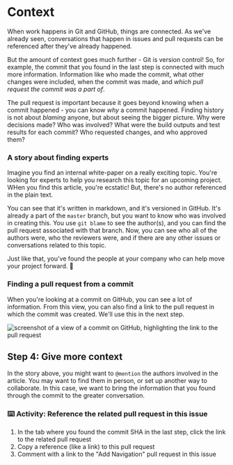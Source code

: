 # Context

When work happens in Git and GitHub, things are connected. As we've already seen, conversations that happen in issues and pull requests can be referenced after they've already happened.

But the amount of context goes much further - Git is version control! So, for example, the commit that you found in the last step is connected with much more information. Information like who made the commit, what other changes were included, when the commit was made, and *which pull request the commit was a part of*.

The pull request is important because it goes beyond knowing when a commit happened - you can know _why_ a commit happened. Finding history is not about _blaming_ anyone, but about seeing the bigger picture. Why were decisions made? Who was involved? What were the build outputs and test results for each commit? Who requested changes, and who approved them?

### A story about finding experts

Imagine you find an internal white-paper on a really exciting topic. You're looking for experts to help you research this topic for an upcoming project. WHen you find this article, you're ecstatic! But, there's no author referenced in the plain text.

You can see that it's written in markdown, and it's versioned in GitHub. It's already a part of the `master` branch, but you want to know who was involved in creating this. You use `git blame` to see the author(s), and you can find the pull request associated with that branch. Now, you can see who all of the authors were, who the reviewers were, and if there are any other issues or conversations related to this topic.

Just like that, you've found the people at your company who can help move your project forward. :tada:

### Finding a pull request from a commit

When you're looking at a commit on GitHub, you can see a lot of information. From this view, you can also find a link to the pull request in which the commit was created. We'll use this in the next step.

![screenshot of a view of a commit on GitHub, highlighting the link to the pull request](/images/pr-link.png)

## Step 4: Give more context

In the story above, you might want to `@mention` the authors involved in the article. You may want to find them in person, or set up another way to collaborate. In this case, we want to bring the information that you found through the commit to the greater conversation.

### :keyboard: Activity: Reference the related pull request in this issue

1. In the tab where you found the commit SHA in the last step, click the link to the related pull request
2. Copy a reference (like a link) to this pull request
3. Comment with a link to the "Add Navigation" pull request in this issue
